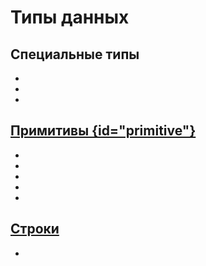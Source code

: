 # Типы данных

## Специальные типы

- <a href="void.md" />
- <a href="null.md" />
- <a href="nil.md" />

## Примитивы {id="primitive"}

- <a href="bool.md" />
- <a href="integer.md" />
- <a href="enum.md" />
- <a href="real.md" />
- <a href="handle.md" />

## Строки

- <a href="string.md" />
